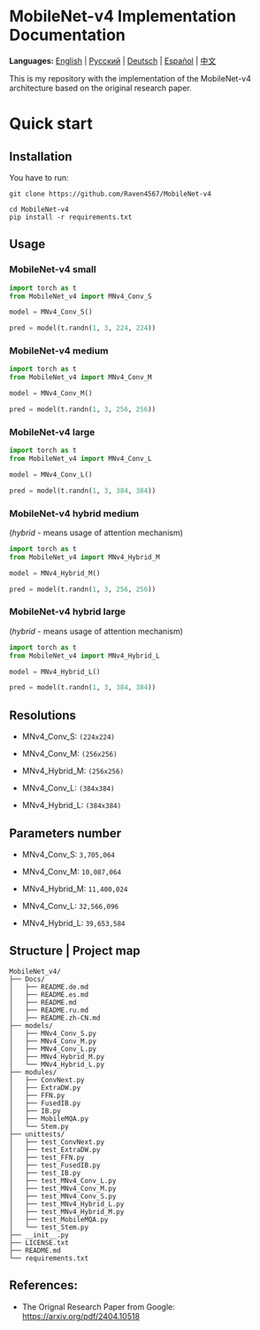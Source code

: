 # MobileNet-v4 Implementation Documentation

**Languages:** [English](Docs/README.md) | [Русский](Docs/README.ru.md) | [Deutsch](Docs/README.de.md) | [Español](Docs/README.es.md) | [中文](Docs/README.zh-CN.md)

This is my repository with the implementation of the MobileNet-v4 architecture based on the original research paper.

# Quick start

## Installation
You have to run:
```
git clone https://github.com/Raven4567/MobileNet-v4

cd MobileNet-v4
pip install -r requirements.txt
```

## Usage

### MobileNet-v4 small
```python
import torch as t
from MobileNet_v4 import MNv4_Conv_S

model = MNv4_Conv_S()

pred = model(t.randn(1, 3, 224, 224))
```

### MobileNet-v4 medium
```python
import torch as t
from MobileNet_v4 import MNv4_Conv_M

model = MNv4_Conv_M()

pred = model(t.randn(1, 3, 256, 256))
```

### MobileNet-v4 large
```python
import torch as t
from MobileNet_v4 import MNv4_Conv_L

model = MNv4_Conv_L()

pred = model(t.randn(1, 3, 384, 384))
```

### MobileNet-v4 hybrid medium
(*hybrid* - means usage of attention mechanism)
```python
import torch as t
from MobileNet_v4 import MNv4_Hybrid_M

model = MNv4_Hybrid_M()

pred = model(t.randn(1, 3, 256, 256))
```

### MobileNet-v4 hybrid large
(*hybrid* - means usage of attention mechanism)
```python
import torch as t
from MobileNet_v4 import MNv4_Hybrid_L

model = MNv4_Hybrid_L()

pred = model(t.randn(1, 3, 384, 384))
```

## Resolutions

- MNv4_Conv_S: `(224x224)`

- MNv4_Conv_M: `(256x256)`

- MNv4_Hybrid_M: `(256x256)`

- MNv4_Conv_L: `(384x384)`

- MNv4_Hybrid_L: `(384x384)`

## Parameters number

- MNv4_Conv_S: `3,705,064`

- MNv4_Conv_M: `10,087,064`

- MNv4_Hybrid_M: `11,400,024`

- MNv4_Conv_L: `32,566,096`

- MNv4_Hybrid_L: `39,653,584`

## Structure | Project map
```
MobileNet_v4/
├── Docs/
│   ├── README.de.md
│   ├── README.es.md
│   ├── README.md
│   ├── README.ru.md
│   ├── README.zh-CN.md
├── models/
│   ├── MNv4_Conv_S.py
│   ├── MNv4_Conv_M.py
│   ├── MNv4_Conv_L.py
│   ├── MNv4_Hybrid_M.py
│   └── MNv4_Hybrid_L.py
├── modules/
│   ├── ConvNext.py
│   ├── ExtraDW.py
│   ├── FFN.py
│   ├── FusedIB.py
│   ├── IB.py
│   ├── MobileMQA.py
│   └── Stem.py
├── unittests/
│   ├── test_ConvNext.py
│   ├── test_ExtraDW.py
│   ├── test_FFN.py
│   ├── test_FusedIB.py
│   ├── test_IB.py
│   ├── test_MNv4_Conv_L.py
│   ├── test_MNv4_Conv_M.py
│   ├── test_MNv4_Conv_S.py
│   ├── test_MNv4_Hybrid_L.py
│   ├── test_MNv4_Hybrid_M.py
│   ├── test_MobileMQA.py
│   └── test_Stem.py
├── __init__.py
├── LICENSE.txt
├── README.md
└── requirements.txt
```

## References:
- The Orignal Research Paper from Google: https://arxiv.org/pdf/2404.10518